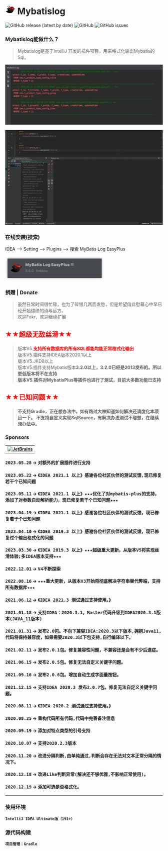 # [![Mybatislog](https://raw.githubusercontent.com/Link-Kou/intellij-mybaitslog/master/image/pluginIcon.svg)](https://github.com/Link-Kou/intellij-mybaitslog) Mybatislog

![GitHub release (latest by date)](https://img.shields.io/github/v/release/Link-Kou/intellij-mybaitslog)
![GitHub](https://img.shields.io/github/license/Link-Kou/intellij-mybaitslog)
![GitHub issues](https://img.shields.io/github/issues/Link-Kou/intellij-mybaitslog)

### Mybatislog能做什么？

> Mybatislog是基于IntelliJ 开发的插件项目，用来格式化输出Mybatis的Sql。

![样列](https://raw.githubusercontent.com/Link-Kou/intellij-mybaitslog/master/image/2020-03-25_09-28-47.jpg "样列")

![样列](https://raw.githubusercontent.com/Link-Kou/intellij-mybaitslog/master/image/2023-04-28_08-33-52.gif "样列")


### 在线安装(搜索)

IDEA --> Setting --> Plugins --> 搜索 MyBatis Log EasyPlus

![样列](https://raw.githubusercontent.com/Link-Kou/intellij-mybaitslog/master/image/img.png "样列")


### 捐赠 | Donate

> 虽然日常时间很忙碌，也为了碎银几两而发愁，但是希望借此慰藉心中早已经开始缥缈的诗与远方。<br/>
> 欢迎Fokr，欢迎继续扩展


## <p style="color:red">★★超级无敌丝滑★★</p>
> 版本V5.<b style="color:red">支持所有数据库的所有SQL都能均能正常格式化输出</b><br/>
> 版本V5.插件支持IDEA版本2020.1以上<br/>
> 版本V5.JKD8以上<br/>
> 版本V5.插件支持Mybatis版本<b>3.2.0<b/>以上，3.2.0已经是2013发布的。所以更低版本将不在支持<br/>
> 版本V5.插件对MybatisPlus等插件也进行了测试，目前大多数功能已支持<br/>

## <p style="color:red">★★已知问题★★</p>
> 不支持Gradle，正在想办法中。如有路过大神知道如何解决还请度化本项目一下。
> 不支持自定义实现SqlSource，有解决办法测试不理想，在继续想办法中。

### Sponsors

<table>
      <td>
        <a href="https://www.jetbrains.com/?from=TreeInfotip" target="_blank">
            <img src="https://cdn.jsdelivr.net/gh/YiiGuxing/TranslationPlugin@master/images/jetbrains.svg" alt="JetBrains" title="Development powered by JetBrains.">
        </a>
      </td>
</table>

#### <kbd>2023.05.28</kbd> -> <kbd>对额外的扩展插件进行支持</kbd>

#### <kbd>2023.05.22</kbd> -> <kbd>《IDEA 2021.1 以上》感谢各位社区伙伴的测试反馈,现已修复若干个已知问题</kbd>

#### <kbd>2023.05.11</kbd> -> <kbd>《IDEA 2021.1 以上》★★★优化了对mybatis-plus的支持，添加了对参数自动解析能力，现已修复若干个已知问题★★★</kbd>

#### <kbd>2023.04.19</kbd> -> <kbd>《IDEA 2021.1 以上》感谢各位社区伙伴的测试反馈，现已修复若干个已知问题</kbd>

#### <kbd>2023.04.10</kbd> -> <kbd>《IDEA 2019.3 以上》感谢各位社区伙伴的测试反馈，现已修复过个输出格式化的问题</kbd>

#### <kbd>2023.03.30</kbd> -> <kbd>《IDEA 2019.3 以上》★★★超级重大更新，从版本V5将实现丝滑体验;多IDEA版本支持★★★</kbd>

#### <kbd>2022.12.01</kbd> -> <kbd>V4不断探索</kbd>

#### <kbd>2022.08.16</kbd> -> <kbd>★★★重大更新，从版本V3开始将彻底解决字符串替代弊端，支持所有数据库★★★</kbd>

#### <kbd>2021.06.12</kbd> -> <kbd>《IDEA 2021.3 测试通过支持使用。》</kbd>

#### <kbd>2021.01.18</kbd> ->  <kbd>支持IDEA：2020.3.1，Master代码升级到IDEA2020.3.1版本(JAVA_11版本)</kbd>

#### <kbd>2021.01.31</kbd> ->  <kbd>发布2.0包。不向下兼容IDEA:2020.3以下版本,拥抱Java11,代码将保持兼容度，如果需要2020.3以下包支持,自行编译以下。</kbd>

#### <kbd>2021.02.11</kbd> ->  <kbd>发布2.0.1包。修复兼容性问题，不兼容还是会有不少后遗症。</kbd>

#### <kbd>2021.06.15</kbd> ->  <kbd>发布2.0.5包。修复无法自定义关键字问题。</kbd>

#### <kbd>2021.09.16</kbd> ->  <kbd>发布2.0.6包。增加自动生成字面量按钮。</kbd>

#### <kbd>2021.12.15</kbd> ->  <kbd>支持IDEA 2020.3 发布2.0.7包。修复无法自定义关键字问题。</kbd>

#### <kbd>2020.08.11</kbd> -> <kbd>《IDEA 2020.2 测试通过支持使用。》</kbd>

#### <kbd>2020.08.25</kbd> ->  <kbd>重构代码所有代码,代码中完善备注信息</kbd>

#### <kbd>2020.09.19</kbd> ->  <kbd>添加对特点类型的引号支持</kbd>

#### <kbd>2020.10.07</kbd> ->  <kbd>支持2020.2.3版本</kbd>

#### <kbd>2020.11.20</kbd> ->  <kbd>改进分隔判断,由单纯通过,判断会存在无法对文本正常分隔的情况下。</kbd>

#### <kbd>2020.12.18</kbd> ->  <kbd>改进Like判断异常(解决还不够优雅,不影响正常使用)。</kbd>

#### <kbd>2020.12.19</kbd> ->  <kbd>添加可选是否格式化。</kbd>

---

### 使用环境

`IntelliJ IDEA Ultimate版（191+）`

### 源代码构建

    项目管理：Gradle



